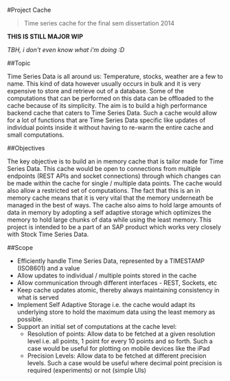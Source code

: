 #Project Cache
> Time series cache for the final sem dissertation 2014

**THIS IS STILL MAJOR WIP** 

*TBH, i don't even know what i'm doing :D*


##Topic

Time Series Data is all around us: Temperature, stocks, weather are a few to name. This kind of data however usually occurs in bulk and it is very expensive to store and retrieve out of a database. Some of the computations that can be performed on this data can be offloaded to the cache because of its simplicity. The aim is to build a high performance backend cache that caters to Time Series Data. Such a cache would allow for a lot of functions that are Time Series Data specific like updates of individual points inside it without having to re-warm the entire cache and small computations.

##Objectives

The key objective is to build an in memory cache that is tailor made for Time Series Data. This cache would be open to connections from multiple endpoints (REST APIs and socket connections) through which changes can be made within the cache for single / multiple data points. The cache would also allow a restricted set of computations. The fact that this is an in memory cache means that it is very vital that the memory underneath be managed in the best of ways. The cache also aims to hold large amounts of data in memory by adopting a self adaptive storage which optimizes the memory to hold large chunks of data while using the least memory. This project is intended to be a part of an SAP product which works very closely with Stock Time Series Data. 

##Scope

* Efficiently handle Time Series Data, represented by a TIMESTAMP (ISO8601) and a value
* Allow updates to individual / multiple points stored in the cache
* Allow communication through different interfaces - REST, Sockets, etc
* Keep cache updates atomic, thereby always maintaining consistency in what is served
* Implement Self Adaptive Storage i.e. the cache would adapt its underlying store to hold the maximum data using the least memory as possible. 
* Support an initial set of computations at the cache level:
	* Resolution of points: Allow data to be fetched at a given resolution level i.e. all points, 1 point for every 10 points and so forth. Such a case would be useful for plotting on mobile devices like the iPad
	* Precision Levels: Allow data to be fetched at different precision levels. Such a case would be useful where decimal point precision is required (experiments) or not (simple UIs)
